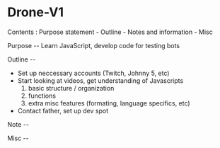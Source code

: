 # Drone-V1

Contents : Purpose statement - Outline - Notes and information - Misc


Purpose -- Learn JavaScript, develop code for testing bots

Outline -- 
* Set up neccessary accounts (Twitch, Johnny 5, etc)
* Start looking at videos, get understanding of Javascripts
  1. basic structure / organization
  2. functions
  3. extra misc features (formating, language specifics, etc)
* Contact father, set up dev spot

Note -- 

Misc --
